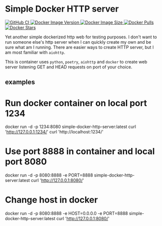 # Simple Docker HTTP server

<p>
  <a href="https://github.com/KSonny4/simple-docker-http-server">
    <img alt="GitHub CI" src="https://github.com/KSonny4/simple-docker-http-server/workflows/ci/badge.svg" />
  </a>
  <a href="https://hub.docker.com/r/ksonny4/simple-docker-http-server">
    <img alt="Docker Image Version" src="https://img.shields.io/docker/v/ksonny4/simple-docker-http-server/latest">
  </a>
  <a href="https://hub.docker.com/r/ksonny4/simple-docker-http-server">
    <img alt="Docker Image Size" src="https://img.shields.io/docker/image-size/ksonny4/simple-docker-http-server/latest">
  </a>
  <a href="https://hub.docker.com/r/ksonny4/simple-docker-http-server">
    <img alt="Docker Pulls" src="https://img.shields.io/docker/pulls/ksonny4/simple-docker-http-server/latest" />
  </a>
  <a href="https://hub.docker.com/r/ksonny4/simple-docker-http-server">
    <img alt="Docker Stars" src="https://img.shields.io/docker/stars/ksonny4/simple-docker-http-server/latest" />
  </a>
</p>

Yet another simple dockerized http web for testing purposes. I don't want to run someone else's
http server when I can quickly create my own and be sure what am I running. There are easier ways
to create HTTP server, but I am most familiar with `aiohttp`.

This is container uses `python`, `poetry`, `aiohttp` and `docker` to create web server listening GET and HEAD requests on port of your choice.

## examples

 # Run docker container on local port 1234
 docker run -d -p 1234:8080 simple-docker-http-server:latest
 curl 'http://127.0.0.1:1234/'
 curl 'http://localhost:1234/'

# Use port 8888 in container and local port 8080
 docker run -d -p 8080:8888 -e PORT=8888 simple-docker-http-server:latest
 curl 'http://127.0.0.1:8080/'

# Change host in docker 
 docker run -d -p 8080:8888 -e HOST=0.0.0.0 -e PORT=8888 simple-docker-http-server:latest
 curl 'http://127.0.0.1:8080/'